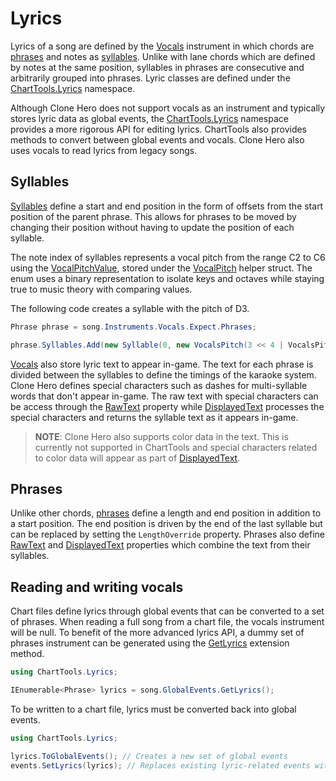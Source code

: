 ﻿# Lyrics
Lyrics of a song are defined by the [Vocals](~/api/ChartTools.Vocals.yml) instrument in which chords are [phrases](~/api/ChartTools.Lyrics.Phrase.yml) and notes as [syllables](~/api/ChartTools.Lyrics.Syllable.yml). Unlike with lane chords which are defined by notes at the same position, syllables in phrases are consecutive and arbitrarily grouped into phrases. Lyric classes are defined under the [ChartTools.Lyrics](~/api/ChartTools.Lyrics.yml) namespace.

Although Clone Hero does not support vocals as an instrument and typically stores lyric data as global events, the [ChartTools.Lyrics](~/api/ChartTools.Lyrics.yml) namespace provides a more rigorous API for editing lyrics. ChartTools also provides methods to convert between global events and vocals. Clone Hero also uses vocals to read lyrics from legacy songs.

## Syllables
[Syllables](~/api/ChartTools.Lyrics.Syllable.yml) define a start and end position in the form of offsets from the start position of the parent phrase. This allows for phrases to be moved by changing their position without having to update the position of each syllable.

The note index of syllables represents a vocal pitch from the range C2 to C6 using the [VocalPitchValue](~/api/ChartTools.Lyrics.VocalPitchValue.yml), stored under the [VocalPitch](~/api/ChartTools.Lyrics.VocalsPitch.yml) helper struct. The enum uses a binary representation to isolate keys and octaves while staying true to music theory with comparing values.

The following code creates a syllable with the pitch of D3.

```csharp
Phrase phrase = song.Instruments.Vocals.Expect.Phrases;

phrase.Syllables.Add(new Syllable(0, new VocalsPitch(3 << 4 | VocalsPitch.D));
```

[Vocals](~/api/ChartTools.Vocals.yml) also store lyric text to appear in-game. The text for each phrase is divided between the syllables to define the timings of the karaoke system. Clone Hero defines special characters such as dashes for multi-syllable words that don't appear in-game. The raw text with special characters can be access through the [RawText](~/api/ChartTools.Lyrics.Syllable.yml#ChartTools_Lyrics_Syllable_RawText) property while [DisplayedText](~/api/ChartTools.Lyrics.Syllable.yml#ChartTools_Lyrics_Syllable_DisplayedText) processes the special characters and returns the syllable text as it appears in-game.

> **NOTE**: Clone Hero also supports color data in the text. This is currently not supported in ChartTools and special characters related to color data will appear as part of [DisplayedText](~/api/ChartTools.Lyrics.Syllable.yml#ChartTools_Lyrics_Syllable_DisplayedText).

## Phrases
Unlike other chords, [phrases](~/api/ChartTools.Lyrics.Phrase.yml) define a length and end position in addition to a start position. The end position is driven by the end of the last syllable but can be replaced by setting the `LengthOverride` property. Phrases also define [RawText](~/api/ChartTools.Lyrics.Syllable.yml#ChartTools_Lyrics_Phrase_RawText) and [DisplayedText](~/api/ChartTools.Lyrics.Syllable.yml#ChartTools_Lyrics_Phrase_DisplayedText) properties which combine the text from their syllables.

## Reading and writing vocals
Chart files define lyrics through global events that can be converted to a set of phrases. When reading a full song from a chart file, the vocals instrument will be null. To benefit of the more advanced lyrics API, a dummy set of phrases instrument can be generated using the [GetLyrics](~/api/ChartTools.Events.EventExtensions.yml#ChartTools_Events_EventExtensions_GetLyrics_System_Collections_Generic_IEnumerable_ChartTools_Events_GlobalEvent__) extension method.

```csharp
using ChartTools.Lyrics;

IEnumerable<Phrase> lyrics = song.GlobalEvents.GetLyrics();
```

To be written to a chart file, lyrics must be converted back into global events.

```csharp
using ChartTools.Lyrics;

lyrics.ToGlobalEvents(); // Creates a new set of global events
events.SetLyrics(lyrics); // Replaces existing lyric-related events with new events making up the phrases
```

